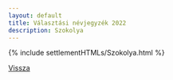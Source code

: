 ```yaml
---
layout: default
title: Választási névjegyzék 2022
description: Szokolya
---
```


{% include settlementHTMLs/Szokolya.html %}

[Vissza](./)